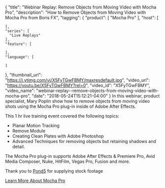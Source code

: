 {
  "title": "Webinar Replay: Remove Objects from Moving Video with Mocha Pro",
  "description": "How to Remove Objects from Moving Video with Mocha Pro from Boris FX",
  "tagging": {
    "product": [
      "Mocha Pro"
    ],
    "host": [

    ],
    "series": [
      "Live Replays"
    ],
    "feature": [

    ],
    "language": [

    ]
  },
  "thumbnail_url": "https://i.ytimg.com/vi/X5FyTGwFBMY/maxresdefault.jpg",
  "video_url": "https://youtu.be/X5FyTGwFBMY?rel=0",
  "video_id": "X5FyTGwFBMY",
  "video_name": "webinar-replay--remove-objects-from-moving-video-with-mocha-pro",
  "date": "2018-05-24T15:12:21-04:00"
}
In this webinar, product specialist, Mary Poplin show how to remove objects from moving video shots using the Mocha Pro plug-in inside of Adobe After Effects.

This 1 hr live training event covered the following topics:

* Planar Motion Tracking
* Remove Module
* Creating Clean Plates with Adobe Photoshop
* Advanced Techniques for removing objects but retaining shadows and detail.

The Mocha Pro plug-in supports Adobe After Effects & Premiere Pro, Avid Media Composer, Nuke, HitFilm, Vegas Pro, Fusion and more.

Thank you to [Pond5](https://www.pond5.com/ "Pond5") for supplying stock footage

[Learn More About Mocha Pro](/products/mocha-pro/ "Learn More About Mocha Pro")
